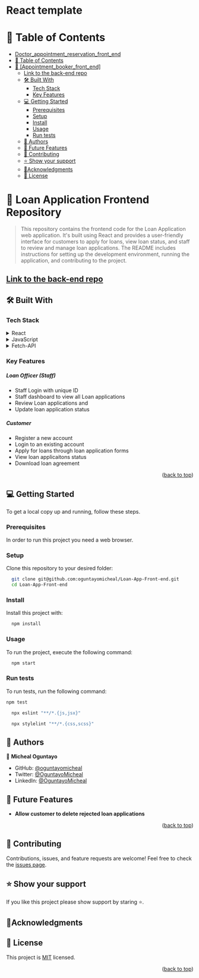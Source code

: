 # React template

<a name="readme-top"></a>

# 📗 Table of Contents
- [Doctor\_appointment\_reservation\_front\_end](#doctor_appointment_reservation_front_end)
- [📗 Table of Contents](#-table-of-contents)
- [📖 \[Appointment\_booker\_front\_end\] ](#-appointment_booker_front_end-)
  - [Link to the back-end repo](#link-to-the-back-end-repo)
  - [🛠 Built With ](#-built-with-)
    - [Tech Stack ](#tech-stack-)
    - [Key Features ](#key-features-)
  - [💻 Getting Started ](#-getting-started-)
    - [Prerequisites](#prerequisites)
    - [Setup](#setup)
    - [Install](#install)
    - [Usage](#usage)
    - [Run tests](#run-tests)
  - [👥 Authors ](#-authors-)
  - [🔭 Future Features ](#-future-features-)
  - [🤝 Contributing ](#-contributing-)
  - [⭐️ Show your support ](#️-show-your-support-)
  - [🙏Acknowledgments ](#acknowledgments-)
  - [📝 License ](#-license-)

# 📖 Loan Application Frontend Repository <a name="about-project"></a>

> This repository contains the frontend code for the Loan Application web application. It's built using React and provides a user-friendly interface for customers to apply for loans, view loan status, and staff to review and manage loan applications. The README includes instructions for setting up the development environment, running the application, and contributing to the project.

## [Link to the back-end repo](https://github.com/oguntayomicheal/Loan-App-Backend)

## 🛠 Built With <a name="built-with"></a>

### Tech Stack <a name="tech-stack"></a>

<details>
  <summary>React</summary>
  <ul>
    <li><a>https://react.org/</a></li>
  </ul>
</details>

<details>
  <summary>JavaScript</summary>
  <ul>
    <li><a>https://developer.mozilla.org/en-US/docs/Web/JavaScript
</a></li>
  </ul>
</details>

<details>
  <summary>Fetch-API</summary>
  <ul>
    <li><a>https://developer.mozilla.org/en-US/docs/Web/API/Fetch_API</a></li>
  </ul>
</details>

### Key Features <a name="key-features"></a>

##### **Loan Officer (Staff)**
- Staff Login with unique ID
- Staff dashboard to view all Loan applications
- Review Loan applications and 
- Update loan application status

##### **Customer**
- Register a new account
- Login to an existing account
- Apply for loans through loan application forms
- View loan applicaitons status
- Download loan agreement 


<p align="right">(<a href="#readme-top">back to top</a>)</p>

## 💻 Getting Started <a name="getting-started"></a>

To get a local copy up and running, follow these steps.

### Prerequisites

In order to run this project you need a web browser.

### Setup

Clone this repository to your desired folder:

```sh
  git clone git@github.com:oguntayomicheal/Loan-App-Front-end.git
  cd Loan-App-Front-end
```

### Install

Install this project with:

```sh
  npm install
```

### Usage

To run the project, execute the following command:

```sh
  npm start
```

### Run tests

To run tests, run the following command:

```sh
npm test
```
```sh
  npx eslint "**/*.{js,jsx}" 
```
```sh
  npx stylelint "**/*.{css,scss}" 
```


## 👥 Authors <a name="authors"></a>

👤 **Micheal Oguntayo**

- GitHub: [@oguntayomicheal](https://github.com/oguntayomicheal)
- Twitter: [@OguntayoMicheal](https://twitter.com/Oguns_micky)
- LinkedIn: [@OguntayoMicheal](https://www.linkedin.com/in/ogunsmicky/)


## 🔭 Future Features <a name="future-features"></a>

- **Allow customer to delete rejected loan applications**

<p align="right">(<a href="#readme-top">back to top</a>)</p>

## 🤝 Contributing <a name="contributing"></a>

Contributions, issues, and feature requests are welcome!
Feel free to check the [issues page](https://github.com/oguntayomicheal/Loan-App-Front-end/issues).

## ⭐️ Show your support <a name="support"></a>

If you like this project please show support by staring :star:️.


## 🙏Acknowledgments <a name="acknowledgements"></a>



## 📝 License <a name="license"></a>

This project is [MIT](./LICENSE) licensed.

<p align="right">(<a href="#readme-top">back to top</a>)</p>
